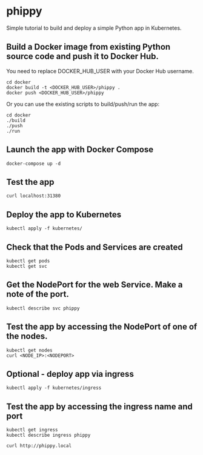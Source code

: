 # phippy
Simple tutorial to build and deploy a simple Python app in Kubernetes.


## Build a Docker image from existing Python source code and push it to Docker Hub. 

You need to replace DOCKER_HUB_USER with your Docker Hub username.
```
cd docker
docker build -t <DOCKER_HUB_USER>/phippy .
docker push <DOCKER_HUB_USER>/phippy
```
Or you can use the existing scripts to build/push/run the app:

```
cd docker
./build
./push
./run 
```

## Launch the app with Docker Compose
```
docker-compose up -d 
```

## Test the app
```
curl localhost:31380
```

## Deploy the app to Kubernetes
```
kubectl apply -f kubernetes/
```

## Check that the Pods and Services are created
```
kubectl get pods
kubectl get svc
```

## Get the NodePort for the web Service. Make a note of the port.
```
kubectl describe svc phippy
```

## Test the app by accessing the NodePort of one of the nodes.

```
kubectl get nodes
curl <NODE_IP>:<NODEPORT>
```
## Optional - deploy app via ingress

```
kubectl apply -f kubernetes/ingress
```

## Test the app by accessing the ingress name and port
```
kubectl get ingress
kubectl describe ingress phippy

curl http://phippy.local
